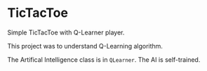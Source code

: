 # TicTacToe
Simple TicTacToe with Q-Learner player.

This project was to understand Q-Learning algorithm. 

The Artifical Intelligence class is in ``QLearner``. The AI is self-trained.
